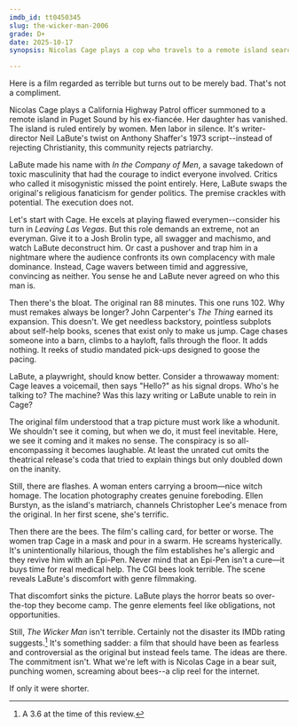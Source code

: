 ```yaml
---
imdb_id: tt0450345
slug: the-wicker-man-2006
grade: D+
date: 2025-10-17
synopsis: Nicolas Cage plays a cop who travels to a remote island searching for a missing girl and finds a society ruled by women.

---
```


Here is a film regarded as terrible but turns out to be merely bad. That's not a compliment.

Nicolas Cage plays a California Highway Patrol officer summoned to a remote island in Puget Sound by his ex-fiancée. Her daughter has vanished. The island is ruled entirely by women. Men labor in silence. It's writer-director Neil LaBute's twist on Anthony Shaffer's 1973 script--instead of rejecting Christianity, this community rejects patriarchy.

LaBute made his name with <span data-imdb-id="tt0119361">_In the Company of Men_</span>, a savage takedown of toxic masculinity that had the courage to indict everyone involved. Critics who called it misogynistic missed the point entirely. Here, LaBute swaps the original's religious fanaticism for gender politics. The premise crackles with potential. The execution does not.

Let's start with Cage. He excels at playing flawed everymen--consider his turn in <span data-imdb-id="tt0113627">_Leaving Las Vegas_</span>. But this role demands an extreme, not an everyman. Give it to a Josh Brolin type, all swagger and machismo, and watch LaBute deconstruct him. Or cast a pushover and trap him in a nightmare where the audience confronts its own complacency with male dominance. Instead, Cage wavers between timid and aggressive, convincing as neither. You sense he and LaBute never agreed on who this man is.

Then there's the bloat. The original ran 88 minutes. This one runs 102. Why must remakes always be longer? John Carpenter's <span data-imdb-id="tt0084787">_The Thing_</span> earned its expansion. This doesn't. We get needless backstory, pointless subplots about self-help books, scenes that exist only to make us jump. Cage chases someone into a barn, climbs to a hayloft, falls through the floor. It adds nothing. It reeks of studio mandated pick-ups designed to goose the pacing.

LaBute, a playwright, should know better. Consider a throwaway moment: Cage leaves a voicemail, then says "Hello?" as his signal drops. Who's he talking to? The machine? Was this lazy writing or LaBute unable to rein in Cage? 

The original film understood that a trap picture must work like a whodunit. We shouldn't see it coming, but when we do, it must feel inevitable. Here, we see it coming and it makes no sense. The conspiracy is so all-encompassing it becomes laughable. At least the unrated cut omits the theatrical release's coda that tried to explain things but only doubled down on the inanity.

Still, there are flashes. A woman enters carrying a broom—nice witch homage. The location photography creates genuine foreboding. Ellen Burstyn, as the island's matriarch, channels Christopher Lee's menace from the original. In her first scene, she's terrific.

Then there are the bees. The film's calling card, for better or worse. The women trap Cage in a mask and pour in a swarm. He screams hysterically. It's unintentionally hilarious, though the film establishes he's allergic and they revive him with an Epi-Pen. Never mind that an Epi-Pen isn't a cure—it buys time for real medical help. The CGI bees look terrible. The scene reveals LaBute's discomfort with genre filmmaking.

That discomfort sinks the picture. LaBute plays the horror beats so over-the-top they become camp. The genre elements feel like obligations, not opportunities.

Still, _The Wicker Man_ isn't terrible. Certainly not the disaster its IMDb rating suggests.[^1] It's something sadder: a film that should have been as fearless and controversial as the original but instead feels tame. The ideas are there. The commitment isn't. What we're left with is Nicolas Cage in a bear suit, punching women, screaming about bees--a clip reel for the internet. 

If only it were shorter.

[^1]: A 3.6 at the time of this review.

